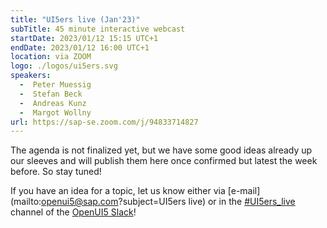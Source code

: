 ```yaml
---
title: "UI5ers live (Jan'23)"
subTitle: 45 minute interactive webcast
startDate: 2023/01/12 15:15 UTC+1
endDate: 2023/01/12 16:00 UTC+1
location: via ZOOM
logo: ./logos/ui5ers.svg
speakers:
  -  Peter Muessig
  -  Stefan Beck
  -  Andreas Kunz
  -  Margot Wollny
url: https://sap-se.zoom.com/j/94833714827
---
```

The agenda is not finalized yet, but we have some good ideas already up our sleeves and will publish them here once confirmed but latest the week before. So stay tuned!

If you have an idea for a topic, let us know either via [e-mail](mailto:openui5@sap.com?subject=UI5ers live) or in the 
[#UI5ers_live](https://openui5.slack.com/archives/C01CP60AAN7) channel of the [OpenUI5 Slack](https://ui5-slack-invite.cfapps.eu10.hana.ondemand.com/)!
